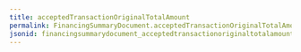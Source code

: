 ```yaml
---
title: acceptedTransactionOriginalTotalAmount
permalink: FinancingSummaryDocument.acceptedTransactionOriginalTotalAmount.html
jsonid: financingsummarydocument_acceptedtransactionoriginaltotalamount
---
```

